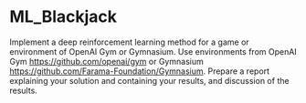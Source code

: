 # ML_Blackjack
Implement a deep reinforcement learning method for a game or environment of OpenAI Gym or Gymnasium. 
Use environments from OpenAI Gym https://github.com/openai/gym or Gymnasium https://github.com/Farama-Foundation/Gymnasium.
Prepare a report explaining your solution and containing your results, and discussion of the results.
